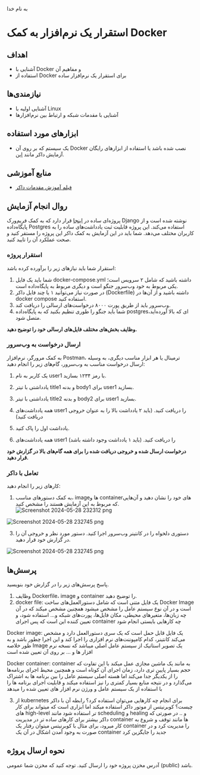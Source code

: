 به نام خدا

# استقرار یک نرم‌افزار به کمک Docker

## اهداف 
- آشنایی با Docker و مفاهیم آن
- استفاده از Docker برای استقرار یک نرم‌افزار ساده

## نیازمندی‌ها
- آشنایی اولیه با Linux
- آشنایی با مقدمات شبکه و ارتباط‌ بین نرم‌افزار‌ها

## ابزارهای مورد استفاده
- یک سیستم که بر روی آن Docker نصب شده باشد یا استفاده از ابزار‌های رایگان آزمایش داکر مانند [این](https://labs.play-with-docker.com).

## منابع آموزشی
- [فیلم آموزش مقدمات داکر](https://aparat.com/v/FQubj)

## روال انجام آزمایش
پروژه‌ای ساده در [اینجا](../../base-projects/notes) قرار دارد که به کمک فریم‌ورک Django نوشته شده است و از پایگاه‌داده Postgres استفاده می‌کند. این پروژه قابلیت ثبت یادداشت‌های ساده را به کاربران مختلف می‌دهد. شما باید در این آزمایش به کمک داکر این پروژه را مستقر کنید و صحت عملکرد آن را تایید کنید.

### استقرار پروژه
استقرار شما باید نیازهای زیر را برآورده کرده باشد:
1. شما باید یک فایل docker-compose.yml داشته باشید که شامل ۲ سرویس است؛ یکی مربوط به خود وب‌سرور جنگو است و دیگری مربوط به پایگاه‌داده است.
2. در صورت نیاز می‌توانید ۱ یا چند فایل داکر (Dockerfile) داشته باشید و از آن‌ها در docker compose استفاده کنید.
3. وب‌سرور باید از طریق پورت ۸۰۰۰ درخواست‌های ارسالی را دریافت کند.
4. شما باید جنگو را طوری تنظیم بکنید که به پایگاه‌داده postgresای که بالا آورده‌اید، متصل شود.

**وظایف بخش‌های مختلف فایل‌های ارسالی خود را توضیح دهید.**

### ارسال درخواست به وب‌سرور
به کمک مرورگر، نرم‌افزار Postman، ترمینال یا هر ابزار مناسب دیگری، به وسیله ارسال درخواست مناسب به وب‌سرور، گام‌های زیر را انجام دهید:
1. یک کاربر به نام user1 با رمز ۱۲۳۴ بسازید.
   
3. یادداشتی با تیتر title1 و بدنه body1 برای user1 بسازید.
4. یادداشتی با تیتر title2 و بدنه body2 برای user1 بسازید.
3. همه یادداشت‌های user1 را دریافت کنید. (باید ۲ یادداشت بالا را به عنوان خروجی دریافت کنید)
4. یادداشت اول را پاک کنید.
5. همه یادداشت‌های user1 را دریافت کنید. (باید ۱ یادداشت وجود داشته باشد)

**درخواست ارسال شده و خروجی دریافت شده را برای همه گام‌های بالا در گزارش خود قرار دهید.**

### تعامل با داکر
کارهای زیر را انجام دهید:
1. به کمک دستورهای مناسب، image‌ها و containerهای خود را نشان دهید و آن‌هایی که مربوط به این آزمایش هستند را مشخص کنید.
![Screenshot 2024-05-28 232312 png](https://github.com/amirt098/software-lab-az-6-note/assets/63345017/77189c4f-3df9-4fd1-a07a-b7b02f8b9ce4)

![Screenshot 2024-05-28 232745 png](https://github.com/amirt098/software-lab-az-6-note/assets/63345017/13f15feb-a855-4da5-aec6-473bbb28ea8a)



3. دستوری دلخواه را در کانتینر وب‌سرور اجرا کنید. دستور مورد نظر و خروجی آن را در گزارش خود قرار دهید.

![Screenshot 2024-05-28 232745 png](https://github.com/amirt098/software-lab-az-6-note/assets/63345017/d1a3845a-6a4e-4725-9f21-563a158c5552)




## پرسش‌ها
پاسخ پرسش‌های زیر را در گزارش خود بنویسید.
1. وظایف Dockerfile، image و container را توضیح دهید.
2. docker file:
یک فایل متنی است که شامل دستورالعمل‌های ساخت Docker Image است و در آن  نوع سیستم عامل را مشخص‌ میشود همچنین مشخص میکند که در آن چه زبان‌ها، متغیرهای محیطی‌، مکان فایل‌ها، پورت‌های شبکه و… استفاده شود، و تعیین کننده این است که پس اجرای container چه کارهایی بایستی انجام شود

Docker image:
یک فایل قابل حمل است که یک سری دستورالعمل دارد و مشخص می‌کند کانتینر، کدام کامپوننت‌های نرم افزاری را اجرا کند و این اجرا چطور باشد  و به طور خلاصه Image یک تصویر استاتیک از سیستم عامل اصلی میباشد که نسخه نرم افزار ها و ... بر روی آن تعیین شده است

Docker container:
container به مانند یک ماشین مجازی عمل میکند با این تفاوت که حجم بسیار پایین تری دارد، زمان اجرای آن کوتاه است و همچنین محیط اجرای برنامه‌ها را از یکدیگر جدا‌ می‌کند‌ اما هسته اصلی سیستم عامل را بین برنامه ها به اشتراک‌ می‌گذارد و در نتیجه منابع بسیار کمتری را نیز استفاده میکند و قابلیت اجرای برنامه ها را با استفاده از یک سیستم عامل و ورژن نرم افزار های تعیین شده را میدهد


3. از kubernetes برای انجام چه کارهایی می‌توان استفاده کرد؟ رابطه آن با داکر چیست؟
کوبرنیتس از موتور داکر استفاده میکند اما ابزاری است که میتواند برای کار های high-level تر استفاده شود مانند scheduling و healing و .. در صورتی که داکر بیشتر برای کارهای ساده تر در مدیریت container ها مانند توقف و شروع به کار میرود، برای مثال با کوبرنیتس میتوان رفتار یک container  را مدیریت کرد و در صورت به وجود آمدن اشکال در آن یک container  جدید را جایگزین کرد
## نحوه ارسال پروژه
آدرس مخزن پروژه خود را ارسال کنید. توجه کنید که مخزن شما عمومی (public) باشد.
